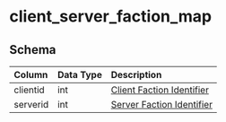 # client_server_faction_map

## Schema

| Column | Data Type | Description |
| :--- | :--- | :--- |
| clientid | int | [Client Faction Identifier](faction_list.md) |
| serverid | int | [Server Faction Identifier](faction_list.md) |

